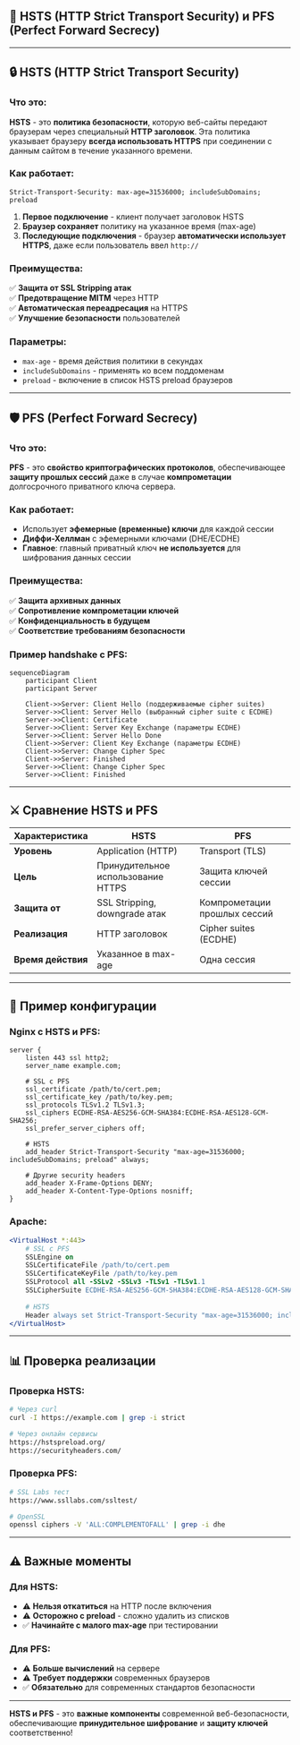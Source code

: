 ## 🔐 **HSTS (HTTP Strict Transport Security) и PFS (Perfect Forward Secrecy)**

---

## 🔒 **HSTS (HTTP Strict Transport Security)**

### **Что это:**
**HSTS** - это **политика безопасности**, которую веб-сайты передают браузерам через специальный **HTTP заголовок**. Эта политика указывает браузеру **всегда использовать HTTPS** при соединении с данным сайтом в течение указанного времени.

### **Как работает:**
```http
Strict-Transport-Security: max-age=31536000; includeSubDomains; preload
```

1. **Первое подключение** - клиент получает заголовок HSTS
2. **Браузер сохраняет** политику на указанное время (max-age)
3. **Последующие подключения** - браузер **автоматически использует HTTPS**, даже если пользователь ввел `http://`

### **Преимущества:**
✅ **Защита от SSL Stripping атак**  
✅ **Предотвращение MITM** через HTTP  
✅ **Автоматическая переадресация** на HTTPS  
✅ **Улучшение безопасности** пользователей

### **Параметры:**
- `max-age` - время действия политики в секундах
- `includeSubDomains` - применять ко всем поддоменам
- `preload` - включение в список HSTS preload браузеров

---

## 🛡️ **PFS (Perfect Forward Secrecy)**

### **Что это:**
**PFS** - это **свойство криптографических протоколов**, обеспечивающее **защиту прошлых сессий** даже в случае **компрометации** долгосрочного приватного ключа сервера.

### **Как работает:**
- Использует **эфемерные (временные) ключи** для каждой сессии
- **Диффи-Хеллман** с эфемерными ключами (DHE/ECDHE)
- **Главное**: главный приватный ключ **не используется** для шифрования данных сессии

### **Преимущества:**
✅ **Защита архивных данных**  
✅ **Сопротивление компрометации ключей**  
✅ **Конфиденциальность в будущем**  
✅ **Соответствие требованиям безопасности**

### **Пример handshake с PFS:**
```mermaid
sequenceDiagram
    participant Client
    participant Server

    Client->>Server: Client Hello (поддерживаемые cipher suites)
    Server->>Client: Server Hello (выбранный cipher suite с ECDHE)
    Server->>Client: Certificate
    Server->>Client: Server Key Exchange (параметры ECDHE)
    Server->>Client: Server Hello Done
    Client->>Server: Client Key Exchange (параметры ECDHE)
    Client->>Server: Change Cipher Spec
    Client->>Server: Finished
    Server->>Client: Change Cipher Spec
    Server->>Client: Finished
```

---

## ⚔️ **Сравнение HSTS и PFS**

| Характеристика | **HSTS** | **PFS** |
|----------------|----------|---------|
| **Уровень** | Application (HTTP) | Transport (TLS) |
| **Цель** | Принудительное использование HTTPS | Защита ключей сессии |
| **Защита от** | SSL Stripping, downgrade атак | Компрометации прошлых сессий |
| **Реализация** | HTTP заголовок | Cipher suites (ECDHE) |
| **Время действия** | Указанное в max-age | Одна сессия |

---

## 🎯 **Пример конфигурации**

### **Nginx с HSTS и PFS:**
```nginx
server {
    listen 443 ssl http2;
    server_name example.com;
    
    # SSL с PFS
    ssl_certificate /path/to/cert.pem;
    ssl_certificate_key /path/to/key.pem;
    ssl_protocols TLSv1.2 TLSv1.3;
    ssl_ciphers ECDHE-RSA-AES256-GCM-SHA384:ECDHE-RSA-AES128-GCM-SHA256;
    ssl_prefer_server_ciphers off;
    
    # HSTS
    add_header Strict-Transport-Security "max-age=31536000; includeSubDomains; preload" always;
    
    # Другие security headers
    add_header X-Frame-Options DENY;
    add_header X-Content-Type-Options nosniff;
}
```

### **Apache:**
```apache
<VirtualHost *:443>
    # SSL с PFS
    SSLEngine on
    SSLCertificateFile /path/to/cert.pem
    SSLCertificateKeyFile /path/to/key.pem
    SSLProtocol all -SSLv2 -SSLv3 -TLSv1 -TLSv1.1
    SSLCipherSuite ECDHE-RSA-AES256-GCM-SHA384:ECDHE-RSA-AES128-GCM-SHA256
    
    # HSTS
    Header always set Strict-Transport-Security "max-age=31536000; includeSubDomains; preload"
</VirtualHost>
```

---

## 📊 **Проверка реализации**

### **Проверка HSTS:**
```bash
# Через curl
curl -I https://example.com | grep -i strict

# Через онлайн сервисы
https://hstspreload.org/
https://securityheaders.com/
```

### **Проверка PFS:**
```bash
# SSL Labs тест
https://www.ssllabs.com/ssltest/

# OpenSSL
openssl ciphers -V 'ALL:COMPLEMENTOFALL' | grep -i dhe
```

---

## ⚠️ **Важные моменты**

### **Для HSTS:**
- ⚠️ **Нельзя откатиться** на HTTP после включения
- ⚠️ **Осторожно с preload** - сложно удалить из списков
- ✅ **Начинайте с малого max-age** при тестировании

### **Для PFS:**
- ⚠️ **Больше вычислений** на сервере
- ⚠️ **Требует поддержки** современных браузеров
- ✅ **Обязательно** для современных стандартов безопасности

---

**HSTS и PFS** - это **важные компоненты** современной веб-безопасности, обеспечивающие **принудительное шифрование** и **защиту ключей** соответственно!

